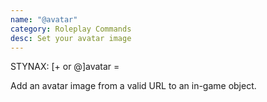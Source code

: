 ```yaml
---
name: "@avatar"
category: Roleplay Commands
desc: Set your avatar image
---
```


STYNAX: [+ or @]avatar <target> = <URL>

Add an avatar image from a valid URL to an in-game object.

